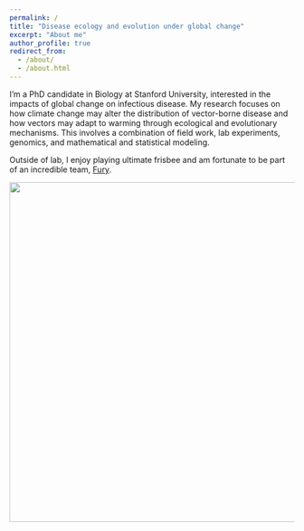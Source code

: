```yaml
---
permalink: /
title: "Disease ecology and evolution under global change"
excerpt: "About me"
author_profile: true
redirect_from: 
  - /about/
  - /about.html
---
```


I’m a PhD candidate in Biology at Stanford University, interested in the impacts of global change on infectious disease. My research focuses on how climate change may alter the distribution of vector-borne disease and how vectors may adapt to warming through ecological and evolutionary mechanisms. This involves a combination of field work, lab experiments, genomics, and mathematical and statistical modeling. 

Outside of lab, I enjoy playing ultimate frisbee and am fortunate to be part of an incredible team, [Fury](http://furyultimate.com).

<p align="center">
  <img width="600"
    src="http://lcouper.github.io/assets/Fav1.jpg">
  </p>    
<p align="center"> 



  
